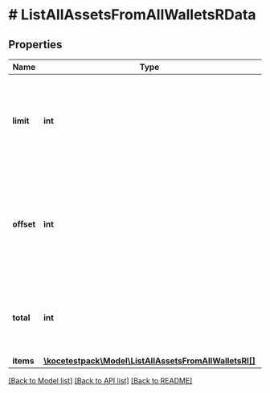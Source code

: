 # # ListAllAssetsFromAllWalletsRData

## Properties

Name | Type | Description | Notes
------------ | ------------- | ------------- | -------------
**limit** | **int** | Defines how many items should be returned in the response per page basis. |
**offset** | **int** | The starting index of the response items, i.e. where the response should start listing the returned items. |
**total** | **int** | Defines the total number of items returned in the response. |
**items** | [**\kocetestpack\Model\ListAllAssetsFromAllWalletsRI[]**](ListAllAssetsFromAllWalletsRI.md) |  |

[[Back to Model list]](../../README.md#models) [[Back to API list]](../../README.md#endpoints) [[Back to README]](../../README.md)
